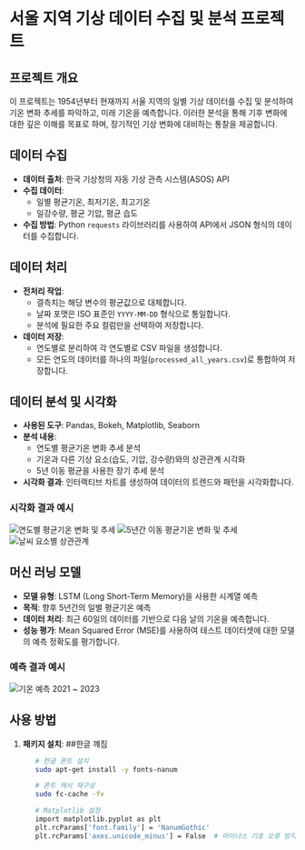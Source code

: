 # 서울 지역 기상 데이터 수집 및 분석 프로젝트

## 프로젝트 개요
이 프로젝트는 1954년부터 현재까지 서울 지역의 일별 기상 데이터를 수집 및 분석하여 기온 변화 추세를 파악하고, 미래 기온을 예측합니다. 이러한 분석을 통해 기후 변화에 대한 깊은 이해를 목표로 하며, 장기적인 기상 변화에 대비하는 통찰을 제공합니다.

## 데이터 수집
- **데이터 출처**: 한국 기상청의 자동 기상 관측 시스템(ASOS) API
- **수집 데이터**:
  - 일별 평균기온, 최저기온, 최고기온
  - 일강수량, 평균 기압, 평균 습도
- **수집 방법**: Python `requests` 라이브러리를 사용하여 API에서 JSON 형식의 데이터를 수집합니다.

## 데이터 처리
- **전처리 작업**:
  - 결측치는 해당 변수의 평균값으로 대체합니다.
  - 날짜 포맷은 ISO 표준인 `YYYY-MM-DD` 형식으로 통일합니다.
  - 분석에 필요한 주요 컬럼만을 선택하여 저장합니다.
- **데이터 저장**:
  - 연도별로 분리하여 각 연도별로 CSV 파일을 생성합니다.
  - 모든 연도의 데이터를 하나의 파일(`processed_all_years.csv`)로 통합하여 저장합니다.

## 데이터 분석 및 시각화
- **사용된 도구**: Pandas, Bokeh, Matplotlib, Seaborn
- **분석 내용**:
  - 연도별 평균기온 변화 추세 분석
  - 기온과 다른 기상 요소(습도, 기압, 강수량)와의 상관관계 시각화
  - 5년 이동 평균을 사용한 장기 추세 분석
- **시각화 결과**: 인터랙티브 차트를 생성하여 데이터의 트렌드와 패턴을 시각화합니다.

### 시각화 결과 예시
![연도별 평균기온 변화 및 추세](https://github.com/user-attachments/assets/8f2a4529-9068-4857-a637-c6d095fa2ef3)
![5년간 이동 평균기온 변화 및 추세](https://github.com/user-attachments/assets/555a7bf3-b4ba-4114-8467-e3227ce61c69)
![날씨 요소별 상관관계](https://github.com/user-attachments/assets/6764a80b-1ffc-42e7-b5e5-8641c76432a0)

## 머신 러닝 모델
- **모델 유형**: LSTM (Long Short-Term Memory)을 사용한 시계열 예측
- **목적**: 향후 5년간의 일별 평균기온 예측
- **데이터 처리**: 최근 60일의 데이터를 기반으로 다음 날의 기온을 예측합니다.
- **성능 평가**: Mean Squared Error (MSE)를 사용하여 테스트 데이터셋에 대한 모델의 예측 정확도를 평가합니다.

### 예측 결과 예시
![기온 예측 2021 ~ 2023](https://github.com/user-attachments/assets/ca832887-511c-4934-9e06-bd52057)


## 사용 방법

1. **패키지 설치**:
   ##한글 꺠짐
   ```bash
      # 한글 폰트 설치
      sudo apt-get install -y fonts-nanum

      # 폰트 캐시 재구성
      sudo fc-cache -fv

      # Matplotlib 설정
      import matplotlib.pyplot as plt
      plt.rcParams['font.family'] = 'NanumGothic'
      plt.rcParams['axes.unicode_minus'] = False  # 마이너스 기호 오류 방지

